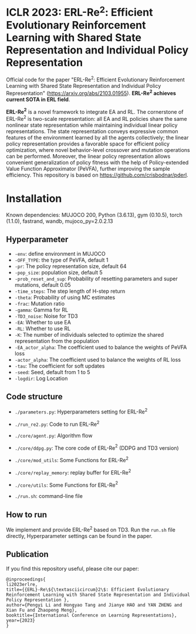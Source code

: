 
# ICLR 2023: ERL-Re$^2$: Efficient Evolutionary Reinforcement Learning with Shared State Representation and Individual Policy Representation

Official code for the paper "ERL-Re$^2$: Efficient Evolutionary Reinforcement Learning with Shared State Representation and Individual Policy Representation" (<https://arxiv.org/abs/2103.01955>). **ERL-Re$^2$ achieves current SOTA in ERL field**.

**ERL-Re$^2$** is a novel framework to integrate EA and RL. The cornerstone of ERL-Re$^2$ is two-scale representation: all EA and RL policies share the same nonlinear state representation while maintaining individual linear policy representations. The state representation conveys expressive common features of the environment learned by all the agents collectively; the linear policy representation provides a favorable space for efficient policy optimization, where novel behavior-level crossover and mutation operations can be performed. Moreover, the linear policy representation allows convenient generalization of policy fitness with the help of Policy-extended Value Function Approximator (PeVFA), further improving the sample efficiency. This repository is based on <https://github.com/crisbodnar/pderl>.


# Installation
Known dependencies: MUJOCO 200,
Python (3.6.13), gym (0.10.5), torch (1.1.0), fastrand, wandb, mujoco_py=2.0.2.13

## Hyperparameter
- `-env`: define environment in MUJOCO
- `-OFF_TYPE`: the type of PeVFA, default 1
- `-pr`: The policy representation size, default 64
- `-pop_size`: population size, default 5
- `-prob_reset_and_sup`: Probability of resetting parameters and super mutations, default 0.05
- `-time_steps`: The step length of H-step return 
- `-theta`: Probability of using MC estimates
- `-frac`: Mutation ratio
- `-gamma`: Gamma for RL 
- `-TD3_noise`: Noise for TD3
- `-EA`: Whether to use EA
- `-RL`: Whether to use RL
- `-K`: The number of individuals selected to optimize the shared representation from the population
- `-EA_actor_alpha`: The coefficient used to balance the weights of PeVFA loss
- `-actor_alpha`: The coefficient used to balance the weights of RL loss
- `-tau`: The coefficient for soft updates
- `-seed`: Seed, default from 1 to 5
- `-logdir`: Log Location

## Code structure

- `./parameters.py`: Hyperparameters setting for ERL-Re$^2$

- `./run_re2.py`: Code to run ERL-Re$^2$

- `./core/agent.py`: Algorithm flow 

- `./core/ddpg.py`: The core code of ERL-Re$^2$ (DDPG and TD3 version)

- `./core/mod_utils`: Some Functions for ERL-Re$^2$

- `./core/replay_memory`: replay buffer for ERL-Re$^2$

- `./core/utils`: Some Functions for ERL-Re$^2$

- `./run.sh`: command-line file 

## How to run

We implement and provide ERL-Re$^2$ based on TD3. 
Run the `run.sh` file directly, Hyperparameter settings can be found in the paper.


## Publication

If you find this repository useful, please cite our paper:

    @inproceedings{
    li2023erlre,
    title={{ERL}-Re\${\textasciicircum}2\$: Efficient Evolutionary Reinforcement Learning with Shared State Representation and Individual Policy Representation },
    author={Pengyi Li and Hongyao Tang and Jianye HAO and YAN ZHENG and Xian Fu and Zhaopeng Meng},
    booktitle={International Conference on Learning Representations},
    year={2023}
    }
